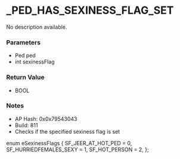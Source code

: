 # _PED_HAS_SEXINESS_FLAG_SET

No description available.

### Parameters
* Ped ped
* int sexinessFlag

### Return Value
* BOOL

### Notes
* AP Hash: 0x0x79543043
* Build: 811
* Checks if the specified sexiness flag is set

enum eSexinessFlags
{
 SF_JEER_AT_HOT_PED = 0,
 SF_HURRIEDFEMALES_SEXY = 1,
 SF_HOT_PERSON = 2,
 };


